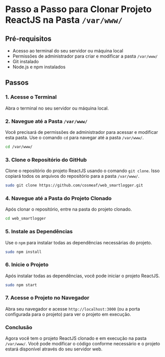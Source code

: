 # Passo a Passo para Clonar Projeto ReactJS na Pasta `/var/www/`

## Pré-requisitos

- Acesso ao terminal do seu servidor ou máquina local
- Permissões de administrador para criar e modificar a pasta `/var/www/`
- Git instalado
- Node.js e npm instalados

## Passos

### 1. Acesse o Terminal

Abra o terminal no seu servidor ou máquina local.

### 2. Navegue até a Pasta `/var/www/`

Você precisará de permissões de administrador para acessar e modificar esta pasta. Use o comando `cd` para navegar até a pasta `/var/www/`.

```bash
cd /var/www/
```

### 3. Clone o Repositório do GitHub

Clone o repositório do projeto ReactJS usando o comando `git clone`. Isso copiará todos os arquivos do repositório para a pasta `/var/www/`.

```bash
sudo git clone https://github.com/cosmeaf/web_smartlogger.git
```

### 4. Navegue até a Pasta do Projeto Clonado

Após clonar o repositório, entre na pasta do projeto clonado.

```bash
cd web_smartlogger
```

### 5. Instale as Dependências

Use o `npm` para instalar todas as dependências necessárias do projeto.

```bash
sudo npm install
```

### 6. Inicie o Projeto

Após instalar todas as dependências, você pode iniciar o projeto ReactJS.

```bash
sudo npm start
```

### 7. Acesse o Projeto no Navegador

Abra seu navegador e acesse `http://localhost:3000` (ou a porta configurada para o projeto) para ver o projeto em execução.

### Conclusão

Agora você tem o projeto ReactJS clonado e em execução na pasta `/var/www/`. Você pode modificar o código conforme necessário e o projeto estará disponível através do seu servidor web.
